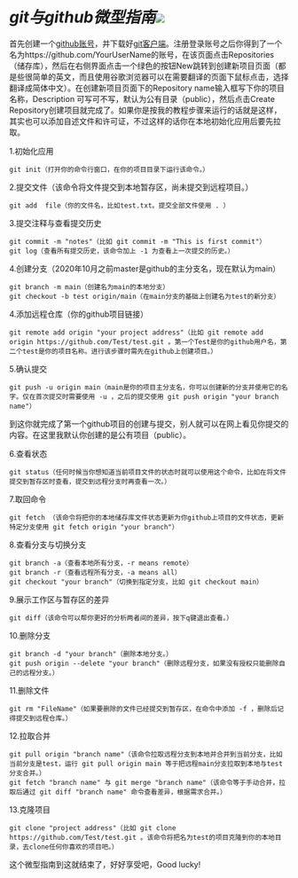 ﻿# 					 *git与github微型指南*![](https://git-scm.com/images/logos/downloads/Git-Logo-2Color.png)

首先创建一个[github账号](https://github.com/)，并下载好[git客户端](https://git-scm.com/downloads)。注册登录账号之后你得到了一个名为https://github.com/YourUserName的账号，在该页面点击Repositories（储存库），然后在右侧界面点击一个绿色的按钮New跳转到创建新项目页面（都是些很简单的英文，而且使用谷歌浏览器可以在需要翻译的页面下鼠标点击，选择翻译成简体中文）。在创建新项目页面下的Repository name输入框写下你的项目名称，Description 可写可不写，默认为公有目录（public），然后点击Create Repository创建项目就完成了。如果你是按我的教程步骤来运行的话就是这样，其实也可以添加自述文件和许可证，不过这样的话你在本地初始化应用后要先拉取。

1.初始化应用

```
git init（打开你的命令行窗口，在你的项目目录下运行该命令。）
```

2.提交文件（该命令将文件提交到本地暂存区，尚未提交到远程项目。）

```
git add  file（你的文件名，比如test.txt。提交全部文件使用 . ）
```

3.提交注释与查看提交历史

```
git commit -m "notes"（比如 git commit -m "This is first commit"）
git log（查看所有提交历史，该命令加上 -1 为查看上一次提交的历史。）
```

4.创建分支（2020年10月之前master是github的主分支名，现在默认为main）

```
git branch -m main（创建名为main的本地分支） 
git checkout -b test origin/main（在main分支的基础上创建名为test的新分支）
```

4.添加远程仓库（你的github项目链接）

```
git remote add origin "your project address"（比如 git remote add origin https://github.com/Test/test.git 。第一个Test是你的github用户名，第二个test是你的项目名称。进行该步骤时需先在github上创建项目。）
```

5.确认提交

```
git push -u origin main（main是你的项目主分支名，你可以创建新的分支并使用它的名字。仅在首次提交时需要使用 -u ，之后的提交使用 git push origin "your branch name"）
```

到这你就完成了第一个github项目的创建与提交，别人就可以在网上看见你提交的内容。在这里我默认你创建的是公有项目（public）。

6.查看状态

```
git status（任何时候当你想知道当前项目文件的状态时就可以使用这个命令，比如在将文件提交到暂存区时查看，提交到远程分支时再查看一次。）
```

7.取回命令

```
git fetch （该命令将把你的本地储存库文件状态更新为你github上项目的文件状态，更新特定分支使用 git fetch origin "your branch"）
```

8.查看分支与切换分支

```
git branch -a（查看本地所有分支，-r means remote）
git branch -r（查看远程所有分支，-a means all）
git checkout "your branch"（切换到指定分支，比如 git checkout main） 
```

9.展示工作区与暂存区的差异

```
git diff（该命令可以帮你更好的分析两者间的差异，按下q键退出查看。）
```

10.删除分支

```
git branch -d "your branch"（删除本地分支。）
git push origin --delete "your branch"（删除远程分支，如果没有授权只能删除自己的远程分支。）
```

11.删除文件

```
git rm "FileName"（如果要删除的文件已经提交到暂存区，在命令中添加 -f ，删除后记得提交到远程仓库。）
```

12.拉取合并

```
git pull origin "branch name"（该命令拉取远程分支到本地并合并到当前分支，比如当前分支是test，运行 git pull origin main 等于把远程main分支拉取到本地与test分支合并。）
git fetch "branch name" 与 git merge "branch name"（该命令等于手动合并，拉取后通过 git diff "branch name" 命令查看差异，根据需求合并。）
```

13.克隆项目

```
git clone "project address"（比如 git clone https://github.com/Test/test.git 。该命令将把名为test的项目克隆到你的本地目录，去clone任何你喜欢的项目吧。）
```

这个微型指南到这就结束了，好好享受吧，Good lucky!